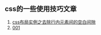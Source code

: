 ## css的一些使用技巧文章
1. [css布局实例之去除行内元素间的空白间隙](http://blog.csdn.net/maxbyzhou/article/details/78075138)
2. [001](001.html)
